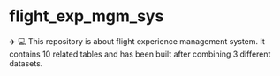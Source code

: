 # flight_exp_mgm_sys
✈️ 💻 This repository is about flight experience management system. It contains 10 related tables and has been built after combining 3 different datasets.
